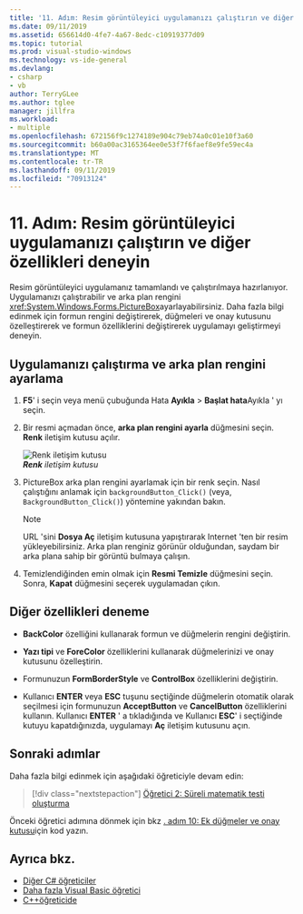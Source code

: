 ```yaml
---
title: '11. Adım: Resim görüntüleyici uygulamanızı çalıştırın ve diğer özellikleri deneyin'
ms.date: 09/11/2019
ms.assetid: 656614d0-4fe7-4a67-8edc-c10919377d09
ms.topic: tutorial
ms.prod: visual-studio-windows
ms.technology: vs-ide-general
ms.devlang:
- csharp
- vb
author: TerryGLee
ms.author: tglee
manager: jillfra
ms.workload:
- multiple
ms.openlocfilehash: 672156f9c1274189e904c79eb74a0c01e10f3a60
ms.sourcegitcommit: b60a00ac3165364ee0e53f7f6faef8e9fe59ec4a
ms.translationtype: MT
ms.contentlocale: tr-TR
ms.lasthandoff: 09/11/2019
ms.locfileid: "70913124"
---
```

# <a name="step-11-run-your-picture-viewer-app-and-try-other-features"></a>11. Adım: Resim görüntüleyici uygulamanızı çalıştırın ve diğer özellikleri deneyin

Resim görüntüleyici uygulamanız tamamlandı ve çalıştırılmaya hazırlanıyor. Uygulamanızı çalıştırabilir ve arka plan rengini <xref:System.Windows.Forms.PictureBox>ayarlayabilirsiniz. Daha fazla bilgi edinmek için formun rengini değiştirerek, düğmeleri ve onay kutusunu özelleştirerek ve formun özelliklerini değiştirerek uygulamayı geliştirmeyi deneyin.

## <a name="how-to-run-your-app-and-set-the-background-color"></a>Uygulamanızı çalıştırma ve arka plan rengini ayarlama

1. **F5**' i seçin veya menü çubuğunda Hata **Ayıkla** > **Başlat hata**Ayıkla ' yı seçin.

1. Bir resmi açmadan önce, **arka plan rengini ayarla** düğmesini seçin. **Renk** iletişim kutusu açılır.

     ![Renk iletişim kutusu](../ide/media/express_colordialog.png)<br/>
***Renk*** *iletişim kutusu*

1. PictureBox arka plan rengini ayarlamak için bir renk seçin. Nasıl çalıştığını anlamak için `backgroundButton_Click()` (veya, `BackgroundButton_Click()`) yöntemine yakından bakın.

    > [!NOTE]
    > URL 'sini **Dosya Aç** iletişim kutusuna yapıştırarak Internet 'ten bir resim yükleyebilirsiniz. Arka plan renginiz görünür olduğundan, saydam bir arka plana sahip bir görüntü bulmaya çalışın.

1. Temizlendiğinden emin olmak için **Resmi Temizle** düğmesini seçin. Sonra, **Kapat** düğmesini seçerek uygulamadan çıkın.

## <a name="try-other-features"></a>Diğer özellikleri deneme

* **BackColor** özelliğini kullanarak formun ve düğmelerin rengini değiştirin.

* **Yazı tipi** ve **ForeColor** özelliklerini kullanarak düğmelerinizi ve onay kutusunu özelleştirin.

* Formunuzun **FormBorderStyle** ve **ControlBox** özelliklerini değiştirin.

* Kullanıcı **ENTER** veya **ESC** tuşunu seçtiğinde düğmelerin otomatik olarak seçilmesi için formunuzun **AcceptButton** ve **CancelButton** özelliklerini kullanın. Kullanıcı **ENTER** ' a tıkladığında ve Kullanıcı **ESC**' i seçtiğinde kutuyu kapatdığınızda, uygulamayı **Aç** iletişim kutusunu açın.

## <a name="next-steps"></a>Sonraki adımlar

Daha fazla bilgi edinmek için aşağıdaki öğreticiyle devam edin:

> [!div class="nextstepaction"]
> [Öğretici 2: Süreli matematik testi oluşturma](../ide/tutorial-2-create-a-timed-math-quiz.md)

Önceki öğretici adımına dönmek için bkz [. adım 10: Ek düğmeler ve onay kutusu](../ide/step-10-write-code-for-additional-buttons-and-a-check-box.md)için kod yazın.

## <a name="see-also"></a>Ayrıca bkz.

* [Diğer C# öğreticiler](/visualstudio/get-started/csharp/)
* [Daha fazla Visual Basic öğretici](/visualstudio/get-started/visual-basic/)
* [C++öğreticide](../ide/getting-started-with-cpp-in-visual-studio.md)

